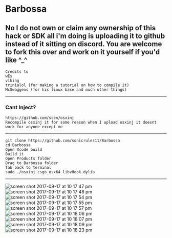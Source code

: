 # Barbossa 
No I do not own or claim any ownership of this hack or SDK all i'm doing is uploading it to github instead of it sitting on
discord. You are welcome to fork this over and work on it yourself if you'd like ^_^
--------------------------
```
Credits to
wÊs
viking
trinialol (for making a tutorial on how to compile it)
McSwaggens (for his linux base and much other things)
```
--------------------------
### Cant Inject?
```
https://github.com/scen/osxinj
Recompile osxinj it for some reason when I upload osxinj it doesnt work for anyone except me 
```
--------------------------
```
git clone https://github.com/sonicrules11/Barbossa 
cd Barbossa
Open Xcode build 
Build it 
Open Products folder
Drag to Barbossa folder
Tab back to terminal
sudo ./osxinj csgo_osx64 libvHook.dylib
```
--------------------------
![screen shot 2017-09-17 at 10 17 47 pm](https://user-images.githubusercontent.com/22671423/30530200-97be623c-9bf9-11e7-8e0f-9249c84a0958.png)
![screen shot 2017-09-17 at 10 17 48 pm](https://user-images.githubusercontent.com/22671423/30530203-9b53afa6-9bf9-11e7-956a-2360701890e5.png)
![screen shot 2017-09-17 at 10 17 54 pm](https://user-images.githubusercontent.com/22671423/30530261-375669a2-9bfa-11e7-82b9-46397e9c56b1.png)
![screen shot 2017-09-17 at 10 17 55 pm](https://user-images.githubusercontent.com/22671423/30530267-3f533054-9bfa-11e7-98bf-cc7e3341d704.png)
![screen shot 2017-09-17 at 10 17 57 pm](https://user-images.githubusercontent.com/22671423/30530271-48d4d3b2-9bfa-11e7-93bc-5e70fb5b752f.png)
![screen shot 2017-09-17 at 10 18 06 pm](https://user-images.githubusercontent.com/22671423/30530274-4e05204e-9bfa-11e7-9053-d3d27eafdcd9.png)
![screen shot 2017-09-17 at 10 18 07 pm](https://user-images.githubusercontent.com/22671423/30530279-54e11274-9bfa-11e7-8f68-06959542aa6d.png)
![screen shot 2017-09-17 at 10 18 09 pm](https://user-images.githubusercontent.com/22671423/30530284-59f094e2-9bfa-11e7-9c53-60b8f2ca0c11.png)
![screen shot 2017-09-17 at 10 18 23 pm](https://user-images.githubusercontent.com/22671423/30530288-60439434-9bfa-11e7-8070-65495474f64c.png)

